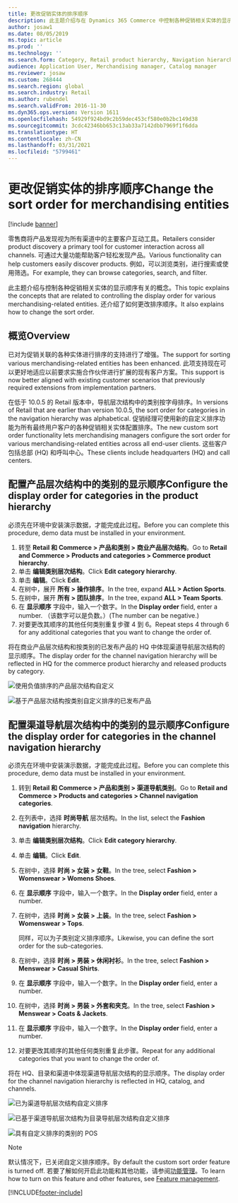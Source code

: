 ```yaml
---
title: 更改促销实体的排序顺序
description: 此主题介绍与在 Dynamics 365 Commerce 中控制各种促销相关实体的显示顺序有关的概念。
author: josaw1
ms.date: 08/05/2019
ms.topic: article
ms.prod: ''
ms.technology: ''
ms.search.form: Category, Retail product hierarchy, Navigation hierarchy
audience: Application User, Merchandising manager, Catalog manager
ms.reviewer: josaw
ms.custom: 268444
ms.search.region: global
ms.search.industry: Retail
ms.author: rubendel
ms.search.validFrom: 2016-11-30
ms.dyn365.ops.version: Version 1611
ms.openlocfilehash: 54929f924bd9c2b59dec453cf580e0b2bc149d38
ms.sourcegitcommit: 3cdc42346bb653c13ab33a7142dbb7969f1f6dda
ms.translationtype: HT
ms.contentlocale: zh-CN
ms.lasthandoff: 03/31/2021
ms.locfileid: "5799461"
---
```

# <a name="change-the-sort-order-for-merchandising-entities"></a><span data-ttu-id="06e8e-103">更改促销实体的排序顺序</span><span class="sxs-lookup"><span data-stu-id="06e8e-103">Change the sort order for merchandising entities</span></span>


[!include [banner](includes/banner.md)]

<span data-ttu-id="06e8e-104">零售商将产品发现视为所有渠道中的主要客户互动工具。</span><span class="sxs-lookup"><span data-stu-id="06e8e-104">Retailers consider product discovery a primary tool for customer interaction across all channels.</span></span> <span data-ttu-id="06e8e-105">可通过大量功能帮助客户轻松发现产品。</span><span class="sxs-lookup"><span data-stu-id="06e8e-105">Various functionality can help customers easily discover products.</span></span> <span data-ttu-id="06e8e-106">例如，可以浏览类别，进行搜索或使用筛选。</span><span class="sxs-lookup"><span data-stu-id="06e8e-106">For example, they can browse categories, search, and filter.</span></span>

<span data-ttu-id="06e8e-107">此主题介绍与控制各种促销相关实体的显示顺序有关的概念。</span><span class="sxs-lookup"><span data-stu-id="06e8e-107">This topic explains the concepts that are related to controlling the display order for various merchandising-related entities.</span></span> <span data-ttu-id="06e8e-108">还介绍了如何更改排序顺序。</span><span class="sxs-lookup"><span data-stu-id="06e8e-108">It also explains how to change the sort order.</span></span>

## <a name="overview"></a><span data-ttu-id="06e8e-109">概览</span><span class="sxs-lookup"><span data-stu-id="06e8e-109">Overview</span></span>

<span data-ttu-id="06e8e-110">已对为促销关联的各种实体进行排序的支持进行了增强。</span><span class="sxs-lookup"><span data-stu-id="06e8e-110">The support for sorting various merchandising-related entities has been enhanced.</span></span> <span data-ttu-id="06e8e-111">此项支持现在可以更好地适应以前要求实施合作伙伴进行扩展的现有客户方案。</span><span class="sxs-lookup"><span data-stu-id="06e8e-111">This support is now better aligned with existing customer scenarios that previously required extensions from implementation partners.</span></span>

<span data-ttu-id="06e8e-112">在低于 10.0.5 的 Retail 版本中，导航层次结构中的类别按字母排序。</span><span class="sxs-lookup"><span data-stu-id="06e8e-112">In versions of Retail that are earlier than version 10.0.5, the sort order for categories in the navigation hierarchy was alphabetical.</span></span> <span data-ttu-id="06e8e-113">促销经理可使用新的自定义排序功能为所有最终用户客户的各种促销相关实体配置排序。</span><span class="sxs-lookup"><span data-stu-id="06e8e-113">The new custom sort order functionality lets merchandising managers configure the sort order for various merchandising-related entities across all end-user clients.</span></span> <span data-ttu-id="06e8e-114">这些客户包括总部 (HQ) 和呼叫中心。</span><span class="sxs-lookup"><span data-stu-id="06e8e-114">These clients include headquarters (HQ) and call centers.</span></span>

## <a name="configure-the-display-order-for-categories-in-the-product-hierarchy"></a><span data-ttu-id="06e8e-115">配置产品层次结构中的类别的显示顺序</span><span class="sxs-lookup"><span data-stu-id="06e8e-115">Configure the display order for categories in the product hierarchy</span></span>

<span data-ttu-id="06e8e-116">必须先在环境中安装演示数据，才能完成此过程。</span><span class="sxs-lookup"><span data-stu-id="06e8e-116">Before you can complete this procedure, demo data must be installed in your environment.</span></span>

1. <span data-ttu-id="06e8e-117">转至 **Retail 和 Commerce \> 产品和类别 \> 商业产品层次结构**。</span><span class="sxs-lookup"><span data-stu-id="06e8e-117">Go to **Retail and Commerce \> Products and categories \> Commerce product hierarchy**.</span></span>
2. <span data-ttu-id="06e8e-118">单击 **编辑类别层次结构**。</span><span class="sxs-lookup"><span data-stu-id="06e8e-118">Click **Edit category hierarchy**.</span></span>
3. <span data-ttu-id="06e8e-119">单击 **编辑**。</span><span class="sxs-lookup"><span data-stu-id="06e8e-119">Click **Edit**.</span></span>
4. <span data-ttu-id="06e8e-120">在树中，展开 **所有 \> 操作排序**。</span><span class="sxs-lookup"><span data-stu-id="06e8e-120">In the tree, expand **ALL \> Action Sports**.</span></span>
5. <span data-ttu-id="06e8e-121">在树中，展开 **所有 \> 团队排序**。</span><span class="sxs-lookup"><span data-stu-id="06e8e-121">In the tree, expand **ALL \> Team Sports**.</span></span>
6. <span data-ttu-id="06e8e-122">在 **显示顺序** 字段中，输入一个数字。</span><span class="sxs-lookup"><span data-stu-id="06e8e-122">In the **Display order** field, enter a number.</span></span> <span data-ttu-id="06e8e-123">（该数字可以是负数。）</span><span class="sxs-lookup"><span data-stu-id="06e8e-123">(The number can be negative.)</span></span>
7. <span data-ttu-id="06e8e-124">对要更改其顺序的其他任何类别重复步骤 4 到 6。</span><span class="sxs-lookup"><span data-stu-id="06e8e-124">Repeat steps 4 through 6 for any additional categories that you want to change the order of.</span></span>

<span data-ttu-id="06e8e-125">将在商业产品层次结构和按类别的已发布产品的 HQ 中体现渠道导航层次结构的显示顺序。</span><span class="sxs-lookup"><span data-stu-id="06e8e-125">The display order for the channel navigation hierarchy will be reflected in HQ for the commerce product hierarchy and released products by category.</span></span>

![使用负值排序的产品层次结构自定义](./media/RetailProductHierarchyCustomSortedWithNegativeValues.png)

![基于产品层次结构按类别自定义排序的已发布产品](./media/ReleasedProductsByCategoryCustomSortedBasedOnRetailProductHierarchy.png)

## <a name="configure-the-display-order-for-categories-in-the-channel-navigation-hierarchy"></a><span data-ttu-id="06e8e-128">配置渠道导航层次结构中的类别的显示顺序</span><span class="sxs-lookup"><span data-stu-id="06e8e-128">Configure the display order for categories in the channel navigation hierarchy</span></span>

<span data-ttu-id="06e8e-129">必须先在环境中安装演示数据，才能完成此过程。</span><span class="sxs-lookup"><span data-stu-id="06e8e-129">Before you can complete this procedure, demo data must be installed in your environment.</span></span>

1. <span data-ttu-id="06e8e-130">转到 **Retail 和 Commerce \> 产品和类别 \> 渠道导航类别**。</span><span class="sxs-lookup"><span data-stu-id="06e8e-130">Go to **Retail and Commerce \> Products and categories \> Channel navigation categories**.</span></span>
2. <span data-ttu-id="06e8e-131">在列表中，选择 **时尚导航** 层次结构。</span><span class="sxs-lookup"><span data-stu-id="06e8e-131">In the list, select the **Fashion navigation** hierarchy.</span></span>
3. <span data-ttu-id="06e8e-132">单击 **编辑类别层次结构**。</span><span class="sxs-lookup"><span data-stu-id="06e8e-132">Click **Edit category hierarchy**.</span></span>
4. <span data-ttu-id="06e8e-133">单击 **编辑**。</span><span class="sxs-lookup"><span data-stu-id="06e8e-133">Click **Edit**.</span></span>
5. <span data-ttu-id="06e8e-134">在树中，选择 **时尚 \> 女装 \> 女鞋**。</span><span class="sxs-lookup"><span data-stu-id="06e8e-134">In the tree, select **Fashion \> Womenswear \> Womens Shoes**.</span></span>
6. <span data-ttu-id="06e8e-135">在 **显示顺序** 字段中，输入一个数字。</span><span class="sxs-lookup"><span data-stu-id="06e8e-135">In the **Display order** field, enter a number.</span></span>
7. <span data-ttu-id="06e8e-136">在树中，选择 **时尚 \> 女装 \> 上装**。</span><span class="sxs-lookup"><span data-stu-id="06e8e-136">In the tree, select **Fashion \> Womenswear \> Tops**.</span></span>

    <span data-ttu-id="06e8e-137">同样，可以为子类别定义排序顺序。</span><span class="sxs-lookup"><span data-stu-id="06e8e-137">Likewise, you can define the sort order for the sub-categories.</span></span>

8. <span data-ttu-id="06e8e-138">在树中，选择 **时尚 \> 男装 \> 休闲衬衫**。</span><span class="sxs-lookup"><span data-stu-id="06e8e-138">In the tree, select **Fashion \> Menswear \> Casual Shirts**.</span></span>
9. <span data-ttu-id="06e8e-139">在 **显示顺序** 字段中，输入一个数字。</span><span class="sxs-lookup"><span data-stu-id="06e8e-139">In the **Display order** field, enter a number.</span></span>
10. <span data-ttu-id="06e8e-140">在树中，选择 **时尚 \> 男装 \> 外套和夹克**。</span><span class="sxs-lookup"><span data-stu-id="06e8e-140">In the tree, select **Fashion \> Menswear \> Coats & Jackets**.</span></span>
11. <span data-ttu-id="06e8e-141">在 **显示顺序** 字段中，输入一个数字。</span><span class="sxs-lookup"><span data-stu-id="06e8e-141">In the **Display order** field, enter a number.</span></span>
12. <span data-ttu-id="06e8e-142">对要更改其顺序的其他任何类别重复此步骤。</span><span class="sxs-lookup"><span data-stu-id="06e8e-142">Repeat for any additional categories that you want to change the order of.</span></span>

<span data-ttu-id="06e8e-143">将在 HQ、目录和渠道中体现渠道导航层次结构的显示顺序。</span><span class="sxs-lookup"><span data-stu-id="06e8e-143">The display order for the channel navigation hierarchy is reflected in HQ, catalog, and channels.</span></span>

![已为渠道导航层次结构自定义排序](./media/ChannelNavCustomSorted.png)

![已基于渠道导航层次结构为目录导航层次结构自定义排序](./media/CatalogNavHierarchyCustomSortedBasedOnChannelNav.png)

![具有自定义排序的类别的 POS](./media/POSChannelCategoriesCustomSorted.png)

> [!NOTE]
> <span data-ttu-id="06e8e-147">默认情况下，已关闭自定义排序顺序。</span><span class="sxs-lookup"><span data-stu-id="06e8e-147">By default the custom sort order feature is turned off.</span></span> <span data-ttu-id="06e8e-148">若要了解如何开启此功能和其他功能，请参阅[功能管理](https://docs.microsoft.com/dynamics365/unified-operations/fin-and-ops/get-started/feature-management/feature-management-overview)。</span><span class="sxs-lookup"><span data-stu-id="06e8e-148">To learn how to turn on this feature and other features, see [Feature management](https://docs.microsoft.com/dynamics365/unified-operations/fin-and-ops/get-started/feature-management/feature-management-overview).</span></span>


[!INCLUDE[footer-include](../includes/footer-banner.md)]